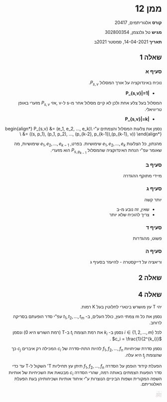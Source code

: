 <style>
* {
  direction: rtl;
}

pre {
  direction: ltr;
}

img {
  width: 20px;
  height: 20px;
}

</style>

# ממן 12 

**קורס** אלגוריתמים, 20417 

**מגיש** טל גלנצמן, 302800354

**תאריך** 14-04-2021, סמסטר 2021ב

## שאלה 1

### סעיף א

נוכיח באינדוקציה על אורך המסלול $P_{s,v}$.

- **|P_{s,v}|=1** 

המסלול בעל צלע אחת ולכן לא קיים מסלול אחר מ-s ל-v ,אזי $P_{s,v}$ מזערי באופן טריוויאלי. 

- **|P_{s,v}|=k**

נסמן את צלעות המסלול והצמתים ע"י
\begin{align*}
    P_{s,v} &= (e_1, e_2, ..., e_k) \\
            &= ((s, p_1), (p_1, p_2), ..., (p_{k-2}, p_{k-1}),(p_{k-1}, v))
\end{align*}

מהנתון, כל הצלעות $e_1, e_2, ..., e_k$ שימושיות. בפרט, $e_1, e_2, ..., e_{k-1}$ שימושיות, מה שאומר עפ"י הנחת האינדוקציה שהמסלול $P_{s,p_{k-1}}$ הוא מזערי.

### סעיף ב

מיידי מתוקף ההגדרה

### סעיף ג

יותר קשה
- שאין, זה נובע מ-ב
- צריך להוכיח שלא יותר

### סעיף ד

פשוט, מהגדרות

### סעיף ה

וריאציה על דייקסטרה - להיעזר בסעיף ג

## שאלה 2



## שאלה 4

יהי T עץ מושרש בינארי לחלוטין בעל K רמות.

נסמן את כל m צמתי העץ, כולל העלים, ב- $t_1, t_2, ..., t_m$ עפ"י סדר הופעתם בסריקה לרוחב.

לכל $i \in \{1, 2, ..., m\}$ נסמן ב- $k_i$ את רמת הצומת $t_i$ ב-T (רמת השורש היא 0) ונסמן $c_i = \frac{1}{2^{k_i}}$ .

נסמן סדרת שכיחויות $f_1, f_2, ..., f_n$ להיות התת-סדרה של $c_i$ המכילה רק איברים $c_j$ כך שהצומת $t_j$ היא עלה.

הפעלת קידוד הופמן על הסדרה $f_1, f_2, ..., f_n$ תיתן עץ תחיליות T' השקול ל-T עד כדי סדר הופעות הצמתים באותה רמה, שהרי הסדרה $c_i$ מבטאת את השכיחיות של אותיות השפה המקורית ושפות הביניים הנוצרות ע"י איחוד אותיות ושכיחותיהן בעת הפעלת האלגוריתם.

![להמחשה בלבד](./mmn12-graph.png)

